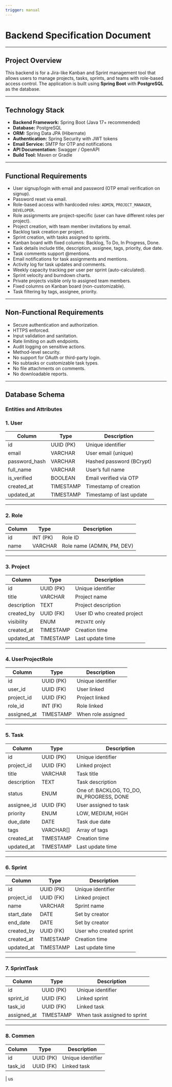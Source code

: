 ```yaml
---
trigger: manual
---
```


# Backend Specification Document

---

## Project Overview

This backend is for a Jira-like Kanban and Sprint management tool that allows users to manage projects, tasks, sprints, and teams with role-based access control. The application is built using **Spring Boot** with **PostgreSQL** as the database.

---

## Technology Stack

- **Backend Framework:** Spring Boot (Java 17+ recommended)
- **Database:** PostgreSQL
- **ORM:** Spring Data JPA (Hibernate)
- **Authentication:** Spring Security with JWT tokens
- **Email Service:** SMTP for OTP and notifications
- **API Documentation:** Swagger / OpenAPI
- **Build Tool:** Maven or Gradle

---

## Functional Requirements

- User signup/login with email and password (OTP email verification on signup).
- Password reset via email.
- Role-based access with hardcoded roles: `ADMIN`, `PROJECT_MANAGER`, `DEVELOPER`.
- Role assignments are project-specific (user can have different roles per project).
- Project creation, with team member invitations by email.
- Backlog task creation per project.
- Sprint creation, with tasks assigned to sprints.
- Kanban board with fixed columns: Backlog, To Do, In Progress, Done.
- Task details include title, description, assignee, tags, priority, due date.
- Task comments support @mentions.
- Email notifications for task assignments and mentions.
- Activity log for task updates and comments.
- Weekly capacity tracking per user per sprint (auto-calculated).
- Sprint velocity and burndown charts.
- Private projects visible only to assigned team members.
- Fixed columns on Kanban board (non-customizable).
- Task filtering by tags, assignee, priority.

---

## Non-Functional Requirements

- Secure authentication and authorization.
- HTTPS enforced.
- Input validation and sanitation.
- Rate limiting on auth endpoints.
- Audit logging on sensitive actions.
- Method-level security.
- No support for OAuth or third-party login.
- No subtasks or customizable task types.
- No file attachments on comments.
- No downloadable reports.

---

## Database Schema

### Entities and Attributes

### 1. User

| Column        | Type      | Description              |
| ------------- | --------- | ------------------------ |
| id            | UUID (PK) | Unique identifier        |
| email         | VARCHAR   | User email (unique)      |
| password_hash | VARCHAR   | Hashed password (BCrypt) |
| full_name     | VARCHAR   | User’s full name         |
| is_verified   | BOOLEAN   | Email verified via OTP   |
| created_at    | TIMESTAMP | Timestamp of creation    |
| updated_at    | TIMESTAMP | Timestamp of last update |

---

### 2. Role

| Column | Type     | Description                |
| ------ | -------- | -------------------------- |
| id     | INT (PK) | Role ID                    |
| name   | VARCHAR  | Role name (ADMIN, PM, DEV) |

---

### 3. Project

| Column      | Type      | Description                 |
| ----------- | --------- | --------------------------- |
| id          | UUID (PK) | Unique identifier           |
| title       | VARCHAR   | Project name                |
| description | TEXT      | Project description         |
| created_by  | UUID (FK) | User ID who created project |
| visibility  | ENUM      | `PRIVATE` only              |
| created_at  | TIMESTAMP | Creation time               |
| updated_at  | TIMESTAMP | Last update time            |

---

### 4. UserProjectRole

| Column      | Type      | Description        |
| ----------- | --------- | ------------------ |
| id          | UUID (PK) | Unique identifier  |
| user_id     | UUID (FK) | User linked        |
| project_id  | UUID (FK) | Project linked     |
| role_id     | INT (FK)  | Role linked        |
| assigned_at | TIMESTAMP | When role assigned |

---

### 5. Task

| Column      | Type       | Description                               |
| ----------- | ---------- | ----------------------------------------- |
| id          | UUID (PK)  | Unique identifier                         |
| project_id  | UUID (FK)  | Linked project                            |
| title       | VARCHAR    | Task title                                |
| description | TEXT       | Task description                          |
| status      | ENUM       | One of: BACKLOG, TO_DO, IN_PROGRESS, DONE |
| assignee_id | UUID (FK)  | User assigned to task                     |
| priority    | ENUM       | LOW, MEDIUM, HIGH                         |
| due_date    | DATE       | Task due date                             |
| tags        | VARCHAR\[] | Array of tags                             |
| created_at  | TIMESTAMP  | Creation time                             |
| updated_at  | TIMESTAMP  | Last update time                          |

---

### 6. Sprint

| Column     | Type      | Description             |
| ---------- | --------- | ----------------------- |
| id         | UUID (PK) | Unique identifier       |
| project_id | UUID (FK) | Linked project          |
| name       | VARCHAR   | Sprint name             |
| start_date | DATE      | Set by creator          |
| end_date   | DATE      | Set by creator          |
| created_by | UUID (FK) | User who created sprint |
| created_at | TIMESTAMP | Creation time           |
| updated_at | TIMESTAMP | Last update time        |

---

### 7. SprintTask

| Column      | Type      | Description                  |
| ----------- | --------- | ---------------------------- |
| id          | UUID (PK) | Unique identifier            |
| sprint_id   | UUID (FK) | Linked sprint                |
| task_id     | UUID (FK) | Linked task                  |
| assigned_at | TIMESTAMP | When task assigned to sprint |

---

### 8. Commen

| Column  | Type      | Description       |
| ------- | --------- | ----------------- |
| id      | UUID (PK) | Unique identifier |
| task_id | UUID (FK) | Linked task       |

| us
